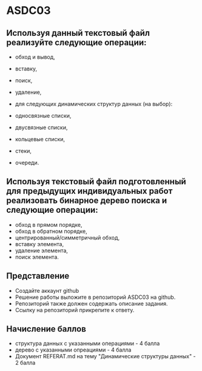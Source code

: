 # ASDC03
## Используя данный текстовый файл реализуйте следующие операции:

- обход и вывод,
- вставку,
- поиск,
- удаление,
- для следующих динамических структур данных (на выбор):

- односвязные списки,
- двусвязные списки,
- кольцевые списки,
- стеки,
- очереди.
## Используя текстовый файл подготовленный для предыдущих индивидуальных работ реализовать бинарное дерево поиска и следующие операции:

- обход в прямом порядке,
- обход в обратном порядке,
- центрированный/симметричный обход,
- вставку элемента,
- удаление элемента,
- поиск элемента.
## Представление
- Создайте аккаунт github
- Решение работы выложите в репозиторий ASDC03 на github.
- Репозиторий также должен содержать описание задания.
- Ссылку на репозиторий прикрепите к ответу.
## Начисление баллов
- структура данных с указанными операциями - 4 балла
- дерево с указанными опреациями - 4 балла
- Документ REFERAT.md на тему "Динамические структуры данных" - 2 балла
